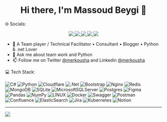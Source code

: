 <h1 align="center">Hi there, I'm Massoud Beygi 👋</h1>
 🌐 Socials:
<p align="center"> 
  <p align="center"> 
 <a href="https://twitter.com/intent/follow?screen_name=merkousha" alt="Follow on Twitter">
   <img src="https://img.shields.io/badge/-@merkousha-00acee?style=flat&logo=Twitter&logoColor=white" />
 </a>
 <a href="https://www.linkedin.com/in/merkousha/" alt="Connect on LinkedIn">
   <img src="https://img.shields.io/badge/-merkousha-0072b1?style=flat&logo=Linkedin&logoColor=white" />
 </a>
 <a href="mailto:merkousha.net@gmail.com" alt="Gmail">
   <img src="https://img.shields.io/badge/-merkousha.net@gmail.com-c14438?style=flat&logo=Gmail&logoColor=white" />
 </a>
 <a href="https://t.me/merkousha" alt="Contact on Telegram">
   <img src="https://img.shields.io/badge/-merkousha-grey?style=flat&logo=Telegram&logoColor=white" />
 </a>
 <a href="https://instagram.com/massoud.beygi" alt="Contact on Instagram">
   <img src="https://img.shields.io/badge/massoud.beygi-%23E4405F.svg?logo=Instagram&logoColor=white" />
 </a>   
</p>


- 🔭 A Team player / Technical Facilitator • Consultant • Blogger • Python & .net Lover
- 💬 Ask me about team work and Python
- 📫 Follow me on Twitter [@merkousha](https://twitter.com/intent/follow?screen_name=merkousha) and Linkedin [@merkousha](https://www.linkedin.com/in/merkousha/)

 

 💻 Tech Stack: <br/> <br/>
![C#](https://img.shields.io/badge/c%23-%23239120.svg?style=for-the-badge&logo=c-sharp&logoColor=white) ![Python](https://img.shields.io/badge/python-3670A0?style=for-the-badge&logo=python&logoColor=ffdd54) ![Cloudflare](https://img.shields.io/badge/Cloudflare-F38020?style=for-the-badge&logo=Cloudflare&logoColor=white) ![.Net](https://img.shields.io/badge/.NET-5C2D91?style=for-the-badge&logo=.net&logoColor=white) ![Bootstrap](https://img.shields.io/badge/bootstrap-%23563D7C.svg?style=for-the-badge&logo=bootstrap&logoColor=white) ![Nginx](https://img.shields.io/badge/nginx-%23009639.svg?style=for-the-badge&logo=nginx&logoColor=white) ![Redis](https://img.shields.io/badge/redis-%23DD0031.svg?style=for-the-badge&logo=redis&logoColor=white) ![MongoDB](https://img.shields.io/badge/MongoDB-%234ea94b.svg?style=for-the-badge&logo=mongodb&logoColor=white) ![SQLite](https://img.shields.io/badge/sqlite-%2307405e.svg?style=for-the-badge&logo=sqlite&logoColor=white) ![MicrosoftSQLServer](https://img.shields.io/badge/Microsoft%20SQL%20Sever-CC2927?style=for-the-badge&logo=microsoft%20sql%20server&logoColor=white) ![Postgres](https://img.shields.io/badge/postgres-%23316192.svg?style=for-the-badge&logo=postgresql&logoColor=white) 	![Figma](https://img.shields.io/badge/figma-%23F24E1E.svg?style=for-the-badge&logo=figma&logoColor=white) ![Pandas](https://img.shields.io/badge/pandas-%23150458.svg?style=for-the-badge&logo=pandas&logoColor=white) ![NumPy](https://img.shields.io/badge/numpy-%23013243.svg?style=for-the-badge&logo=numpy&logoColor=white) ![LINUX](https://img.shields.io/badge/Linux-FCC624?style=for-the-badge&logo=linux&logoColor=black) ![Docker](https://img.shields.io/badge/docker-%230db7ed.svg?style=for-the-badge&logo=docker&logoColor=white) ![Swagger](https://img.shields.io/badge/-Swagger-%23Clojure?style=for-the-badge&logo=swagger&logoColor=white) ![Postman](https://img.shields.io/badge/Postman-FF6C37?style=for-the-badge&logo=postman&logoColor=white) ![Confluence](https://img.shields.io/badge/confluence-%23172BF4.svg?style=for-the-badge&logo=confluence&logoColor=white) ![ElasticSearch](https://img.shields.io/badge/-ElasticSearch-005571?style=for-the-badge&logo=elasticsearch) ![Jira](https://img.shields.io/badge/jira-%230A0FFF.svg?style=for-the-badge&logo=jira&logoColor=white) ![Kubernetes](https://img.shields.io/badge/kubernetes-%23326ce5.svg?style=for-the-badge&logo=kubernetes&logoColor=white) ![Notion](https://img.shields.io/badge/Notion-%23000000.svg?style=for-the-badge&logo=notion&logoColor=white)

---
[![](https://visitcount.itsvg.in/api?id=merkousha&icon=0&color=3)](https://visitcount.itsvg.in)

<!-- Proudly created with GPRM ( https://gprm.itsvg.in ) -->
